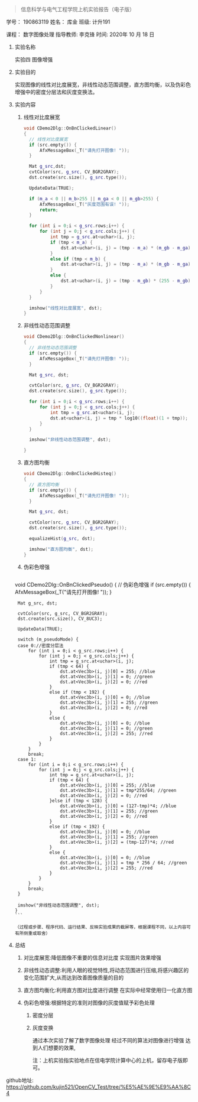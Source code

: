 > 信息科学与电气工程学院上机实验报告（电子版）

学号： 190863119 姓名： 库金 班级: 计升191

课程： 数字图像处理 指导教师: 李克锋 时间: 2020年 10 月 18 日

1.  实验名称

    实验四 图像增强

2.  实验目的

    实现图像的线性对比度展宽，非线性动态范围调整，直方图均衡，以及伪彩色增强中的密度分层法和灰度变换法。

3. 实验内容

   1. 线性对比度展宽

      ```c++
      void CDemo2Dlg::OnBnClickedLinear()
      {
      	// 线性对比度展宽
      	if (src.empty()) {
      		AfxMessageBox(_T("请先打开图像! "));
      	}
      
      	Mat g_src,dst;
      	cvtColor(src, g_src, CV_BGR2GRAY);
      	dst.create(src.size(), g_src.type());
      
      	UpdateData(TRUE);
      
      	if (m_a < 0 || m_b>255 || m_ga < 0 || m_gb>255) {
      		AfxMessageBox(_T("灰度范围有误! "));
      		return;
      	}
      
      	for (int i = 0;i < g_src.rows;i++) {
      		for (int j = 0;j < g_src.cols;j++) {
      			int tmp = g_src.at<uchar>(i, j);
      			if (tmp < m_a) {
      				dst.at<uchar>(i, j) = (tmp - m_a) * (m_gb - m_ga) / (m_b - m_a) + m_ga;
      			}
      			else if (tmp < m_b) {
      				dst.at<uchar>(i, j) = (tmp - m_a) * (m_gb - m_ga) / (m_b - m_a) + m_ga;
      			}
      			else {
      				dst.at<uchar>(i, j) = (tmp - m_gb) * (255 - m_gb) / (255 - m_b) + m_gb;
      			}
      		}
      	}
      
      	imshow("线性对比度展宽", dst);
      }
      ```

      

   2. 非线性动态范围调整

      ```c++
      void CDemo2Dlg::OnBnClickedNonlinear()
      {
      	// 非线性动态范围调整
      	if (src.empty()) {
      		AfxMessageBox(_T("请先打开图像! "));
      	}
      
      	Mat g_src, dst;
      
      	cvtColor(src, g_src, CV_BGR2GRAY);
      	dst.create(src.size(), g_src.type());
      
      	for (int i = 0;i < g_src.rows;i++) {
      		for (int j = 0;j < g_src.cols;j++) {
      			int tmp = g_src.at<uchar>(i, j);
      			dst.at<uchar>(i, j) = tmp * log10((float)(1 + tmp));
      		}
      	}
      
      	imshow("非线性动态范围调整", dst);
      
      }
      ```

   3. 直方图均衡

      ```c++
      void CDemo2Dlg::OnBnClickedHisteq()
      {
      	// 直方图均衡
      	if (src.empty()) {
      		AfxMessageBox(_T("请先打开图像! "));
      	}
      
      	Mat g_src, dst;
      
      	cvtColor(src, g_src, CV_BGR2GRAY);
      	dst.create(src.size(), g_src.type());
      
      	equalizeHist(g_src, dst);
      
      	imshow("直方图均衡", dst);
      }
      ```

   4.  伪彩色增强

       ```c++
   void CDemo2Dlg::OnBnClickedPseudo()
       {
   	// 伪彩色增强
       	if (src.empty()) {
   		AfxMessageBox(_T("请先打开图像! "));
       	}
       
       	Mat g_src, dst;
       
       	cvtColor(src, g_src, CV_BGR2GRAY);
       	dst.create(src.size(), CV_8UC3);
       
       	UpdateData(TRUE);
       
       	switch (m_pseudoMode) {
       	case 0://密度分层法
       		for (int i = 0;i < g_src.rows;i++) {
       			for (int j = 0;j < g_src.cols;j++) {
       				int tmp = g_src.at<uchar>(i, j);
       				if (tmp < 64) {
       					dst.at<Vec3b>(i, j)[0] = 255; //blue
       					dst.at<Vec3b>(i, j)[1] = 0; //green
       					dst.at<Vec3b>(i, j)[2] = 0; //red
       				}
       				else if (tmp < 192) {
       					dst.at<Vec3b>(i, j)[0] = 0; //blue
       					dst.at<Vec3b>(i, j)[1] = 255; //green
       					dst.at<Vec3b>(i, j)[2] = 0; //red
       				}
       				else {
       					dst.at<Vec3b>(i, j)[0] = 0; //blue
       					dst.at<Vec3b>(i, j)[1] = 0; //green
       					dst.at<Vec3b>(i, j)[2] = 255; //red
       				}
       			}
       		}
       		break;
       	case 1:
       		for (int i = 0;i < g_src.rows;i++) {
       			for (int j = 0;j < g_src.cols;j++) {
       				int tmp = g_src.at<uchar>(i, j);
       				if (tmp < 64) {
       					dst.at<Vec3b>(i, j)[0] = 255; //blue
       					dst.at<Vec3b>(i, j)[1] = tmp*255/64; //green
       					dst.at<Vec3b>(i, j)[2] = 0; //red
       				}else if (tmp < 128) {
       					dst.at<Vec3b>(i, j)[0] = (127-tmp)*4; //blue
       					dst.at<Vec3b>(i, j)[1] = 255; //green
       					dst.at<Vec3b>(i, j)[2] = 0; //red
       				}
       				else if (tmp < 192) {
       					dst.at<Vec3b>(i, j)[0] = 0; //blue
       					dst.at<Vec3b>(i, j)[1] = 255; //green
       					dst.at<Vec3b>(i, j)[2] = (tmp-127)*4; //red
       				}
       				else {
       					dst.at<Vec3b>(i, j)[0] = 0; //blue
       					dst.at<Vec3b>(i, j)[1] = tmp * 256 / 64; //green
       					dst.at<Vec3b>(i, j)[2] = 255; //red
       				}
       			}
       		}
       		break;
       	}
       
       	imshow("非线性动态范围调整", dst);
       }
       ```
       
       （过程或步骤、程序代码、运行结果、反映实验成果的截屏等，根据课程不同，以上内容可有所侧重或取舍）

4.  总结

    1.  对比度展宽:降低图像不重要的信息对比度 实现图片效果增强

    2.  非线性动态调整:利用人眼的视觉特性,将动态范围进行压缩,将感兴趣区的变化范围扩大,从而达到改善图像质量的目的

    3.  直方图均衡化:利用直方图对比度进行调整 在实际中经常使用归一化直方图

    4.  伪彩色增强:根据特定的准则对图像的灰度值赋予彩色处理

        1.  密度分层

        2.  灰度变换

            通过本次实验了解了数字图像处理 经过不同的算法对图像进行增强 达到人们想要的效果,

            注：上机实验指实验地点在信电学院计算中心的上机，留存电子版即可。

github地址: https://github.com/kujin521/OpenCV_Test/tree/%E5%AE%9E%E9%AA%8C4